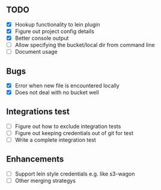 TODO
----

* [X] Hookup functionality to lein plugin
* [X] Figure out project config details
* [X] Better console output
* [ ] Allow specifying the bucket/local dir from command line
* [ ] Document usage

Bugs
----

* [X] Error when new file is encountered locally
* [X] Does not deal with no bucket well

Integrations test
-----------------

* [ ] Figure out how to exclude integration tests
* [ ] Figure out keeping credentials out of git for test
* [ ] Write a complete integration test

Enhancements
------------

* [ ] Support lein style credentials e.g. like s3-wagon
* [ ] Other merging strategys
